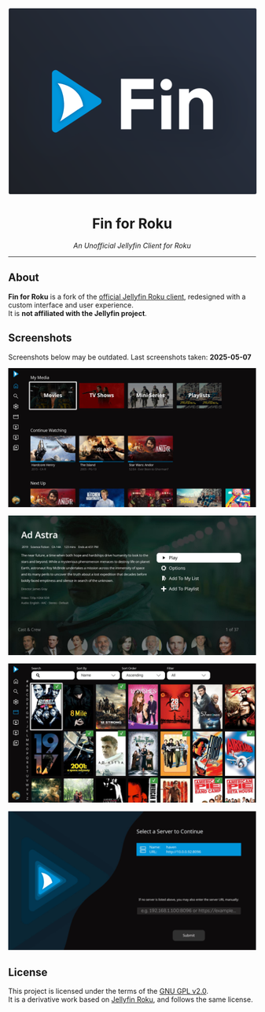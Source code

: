 <p align="center">
  <img src="https://github.com/harleykradovill/fin/blob/master/images/channel-poster_fhd.png?raw=true" alt="Fin for Roku poster" style="border: 1px solid #eee; border-radius: 4px" />
</p>

<h1 align="center">Fin for Roku</h1>
<p align="center"><em>An Unofficial Jellyfin Client for Roku</em></p>

---

## About

**Fin for Roku** is a fork of the [official Jellyfin Roku client](https://github.com/jellyfin/jellyfin-roku), redesigned with a custom interface and user experience.  
It is **not affiliated with the Jellyfin project**.

## Screenshots
Screenshots below may be outdated. Last screenshots taken: **2025-05-07**

<p align="center">
  <img src="screenshots/1.jpg" alt="Homepage" width="600" />
</p>
<p align="center">
  <img src="screenshots/2.jpg" alt="Movie Details" width="600" />
</p>
<p align="center">
  <img src="screenshots/3.jpg" alt="Movie Library" width="600" />
</p>
<p align="center">
  <img src="screenshots/4.png" alt="Server Select" width="600" />
</p>

## License

This project is licensed under the terms of the [GNU GPL v2.0](LICENSE).  
It is a derivative work based on [Jellyfin Roku](https://github.com/jellyfin/jellyfin-roku), and follows the same license.
